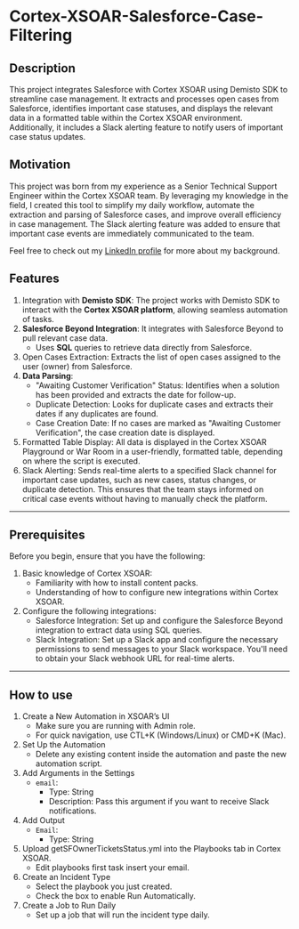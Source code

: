 # Cortex-XSOAR-Salesforce-Case-Filtering
## Description

This project integrates Salesforce with Cortex XSOAR using Demisto SDK to streamline case management. It extracts and processes open cases from Salesforce, identifies important case statuses, and displays the relevant data in a formatted table within the Cortex XSOAR environment. Additionally, it includes a Slack alerting feature to notify users of important case status updates.

## Motivation

This project was born from my experience as a Senior Technical Support Engineer within the Cortex XSOAR team. By leveraging my knowledge in the field, I created this tool to simplify my daily workflow, automate the extraction and parsing of Salesforce cases, and improve overall efficiency in case management. The Slack alerting feature was added to ensure that important case events are immediately communicated to the team.

Feel free to check out my [LinkedIn profile](https://www.linkedin.com/in/daniel-berliant-6725241a9/) for more about my background.

## Features

1. Integration with **Demisto SDK**: The project works with Demisto SDK to interact with the **Cortex XSOAR platform**, allowing seamless automation of tasks.
2. **Salesforce Beyond Integration**: It integrates with Salesforce Beyond to pull relevant case data.
      * Uses **SQL** queries to retrieve data directly from Salesforce.
3. Open Cases Extraction: Extracts the list of open cases assigned to the user (owner) from Salesforce.
4. **Data Parsing**:
    * "Awaiting Customer Verification" Status: Identifies when a solution has been provided and extracts the date for follow-up.
    * Duplicate Detection: Looks for duplicate cases and extracts their dates if any duplicates are found.
    * Case Creation Date: If no cases are marked as "Awaiting Customer Verification", the case creation date is displayed.
5. Formatted Table Display: All data is displayed in the Cortex XSOAR Playground or War Room in a user-friendly, formatted table, depending 
   on where the script is executed.
6. Slack Alerting: Sends real-time alerts to a specified Slack channel for important case updates, such as new cases, status changes, or 
   duplicate detection. This ensures that the team stays informed on critical case events without having to manually check the platform.
---------------------------
## Prerequisites

Before you begin, ensure that you have the following:
1. Basic knowledge of Cortex XSOAR:
   * Familiarity with how to install content packs.
   * Understanding of how to configure new integrations within Cortex XSOAR.
2. Configure the following integrations:
   * Salesforce Integration: Set up and configure the Salesforce Beyond integration to extract data using SQL queries.
   * Slack Integration: Set up a Slack app and configure the necessary permissions to send messages to your Slack workspace. You'll need to 
     obtain your Slack webhook URL for real-time alerts.
---------------------------
## How to use

1. Create a New Automation in XSOAR’s UI
   * Make sure you are running with Admin role.
   * For quick navigation, use CTL+K (Windows/Linux) or CMD+K (Mac).
2. Set Up the Automation
   * Delete any existing content inside the automation and paste the new automation script.
3. Add Arguments in the Settings
   * `email`:
     * Type: String
     * Description: Pass this argument if you want to receive Slack notifications.
4. Add Output
   * `Email`:
     * Type: String
5. Upload getSFOwnerTicketsStatus.yml into the Playbooks tab in Cortex XSOAR.
   * Edit playbooks first task insert your email.
6. Create an Incident Type
   * Select the playbook you just created.
   * Check the box to enable Run Automatically.
7. Create a Job to Run Daily
   * Set up a job that will run the incident type daily.
